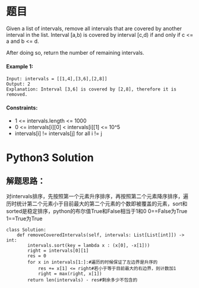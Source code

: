 # 题目

Given a list of intervals, remove all intervals that are covered by another interval in the list. Interval [a,b) is covered by interval [c,d) if and only if c <= a and b <= d.

After doing so, return the number of remaining intervals.


#### Example 1:
```
Input: intervals = [[1,4],[3,6],[2,8]]
Output: 2
Explanation: Interval [3,6] is covered by [2,8], therefore it is removed.
```

#### Constraints:

* 1 <= intervals.length <= 1000
* 0 <= intervals[i][0] < intervals[i][1] <= 10^5
* intervals[i] != intervals[j] for all i != j

# Python3 Solution
## 解题思路：
对intervals排序，先按照第一个元素升序排序，再按照第二个元素降序排序，遍历时统计第二个元素小于目前最大的第二个元素的个数即被覆盖的元素，sort和sorted是稳定排序，python的布尔值True和False相当于1和0  0==False为True   1==True为True
```
class Solution:
    def removeCoveredIntervals(self, intervals: List[List[int]]) -> int:
        intervals.sort(key = lambda x : (x[0], -x[1]))
        right = intervals[0][1]
        res = 0
        for x in intervals[1:]:#遍历的时候保证了左边界是升序的
            res += x[1] <= right#若小于等于目前最大的右边界，则计数加1
            right = max(right, x[1])
        return len(intervals) - res#剩余多少不包含的
```
